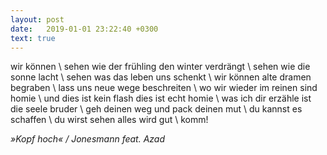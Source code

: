 ```yaml
---
layout: post
date:   2019-01-01 23:22:40 +0300
text: true
---
```

wir können \\
sehen wie der frühling den winter verdrängt \\
sehen wie die sonne lacht \\
sehen was das leben uns schenkt \\
wir können alte dramen begraben \\
lass uns neue wege beschreiten \\
wo wir wieder im reinen sind homie \\
und dies ist kein flash dies ist echt homie \\
was ich dir erzähle ist die seele bruder \\
geh deinen weg und pack deinen mut \\
du kannst es schaffen \\
du wirst sehen alles wird gut \\
komm!

_»Kopf hoch« / Jonesmann feat. Azad_